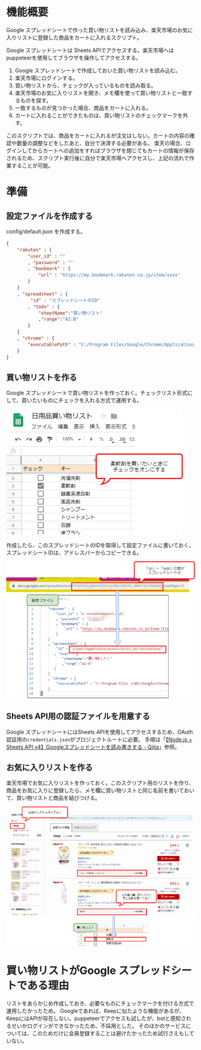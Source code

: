 # 機能概要

Google スプレッドシートで作った買い物リストを読み込み、楽天市場のお気に入りリストに登録した商品をカートに入れるスクリプト。

Google スプレッドシートは Sheets APIでアクセスする。楽天市場へはpuppeteerを使用してブラウザを操作してアクセスする。

1. Google スプレッドシートで作成しておいた買い物リストを読み込む。
1. 楽天市場にログインする。
1. 買い物リストから、チェックが入っているものを読み取る。
1. 楽天市場のお気に入りリストを開き、メモ欄を使って買い物リストと一致するものを探す。
1. 一致するものが見つかった場合、商品をカートに入れる。
1. カートに入れることができたものは、買い物リストのチェックマークを外す。

このスクリプトでは、商品をカートに入れるが注文はしない。カートの内容の確認や数量の調整などをしたあと、自分で決済する必要がある。
楽天の場合、ログインしてからカートへの追加をすればブラウザを閉じてもカートの情報が保存されるため、スクリプト実行後に自分で楽天市場へアクセスし、上記の流れで作業することが可能。

# 準備

## 設定ファイルを作成する
config/default.json を作成する。

```json
{
    "rakuten" : {
        "user_id" : ""
        , "password" : ""
        , "bookmark" : {
            "url" : "https://my.bookmark.rakuten.co.jp/item/xxxx"
        }
    }
    , "spreadsheet" : {
         "id" : "スプレッドシートのID"
        , "todo" : {
            "sheetName":"買い物リスト"
            ,"range":"A2:B"
        }
    }
    , "chrome" : {
        "executablePath" : "C:/Program Files/Google/Chrome/Application/chrome.exe"
    }
}
```

## 買い物リストを作る
Google スプレッドシートで買い物リストを作っておく。チェックリスト形式にして、買いたいものにチェックを入れる方式で運用する。

![](doc/image-01.png)

作成したら、このスプレッドシートのIDを取得して設定ファイルに書いておく。スプレッドシートIDは、アドレスバーからコピーできる。

![](doc/image-02.png)

## Sheets API用の認証ファイルを用意する
Google スプレッドシートにはSheets APIを使用してアクセスするため、OAuth認証用の`credentials.json`がプロジェクトルートに必要。
手順は「[【Node.js + Sheets API v4】Googleスプレッドシートを読み書きする - Qiita](https://qiita.com/vicugna-pacos/items/f7bb0d97bbaa1371edc8)」参照。

## お気に入りリストを作る
楽天市場でお気に入りリストを作っておく。このスクリプト用のリストを作り、商品をお気に入りに登録したら、メモ欄に買い物リストと同じ名前を書いておいて、買い物リストと商品を結びつける。

![](doc/image-03.png)


# 買い物リストがGoogle スプレッドシートである理由
リストをあらかじめ作成しておき、必要なものにチェックマークを付ける方式で運用したかったため。
Googleであれば、Keepに似たような機能があるが、KeepにはAPIが存在しない。puppeteerでアクセスも試したが、botと感知されるせいかログインができなかったため、不採用とした。
そのほかのサービスについては、このためだけに会員登録することは避けたかったため試行さえもしていない。
